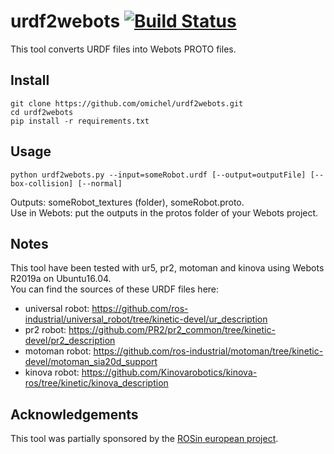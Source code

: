 # urdf2webots [![Build Status](https://travis-ci.org/omichel/urdf2webots.svg?branch=master)](https://travis-ci.org/omichel/urdf2webots)

This tool converts URDF files into Webots PROTO files.

## Install

```
git clone https://github.com/omichel/urdf2webots.git
cd urdf2webots
pip install -r requirements.txt
```

## Usage

`python urdf2webots.py --input=someRobot.urdf [--output=outputFile] [--box-collision] [--normal]`

Outputs: someRobot_textures (folder), someRobot.proto.  
Use in Webots: put the outputs in the protos folder of your Webots project.

## Notes
This tool have been tested with ur5, pr2, motoman and kinova using Webots R2019a on Ubuntu16.04.  
You can find the sources of these URDF files here:  
  - universal robot: https://github.com/ros-industrial/universal_robot/tree/kinetic-devel/ur_description  
  - pr2 robot: https://github.com/PR2/pr2_common/tree/kinetic-devel/pr2_description  
  - motoman robot: https://github.com/ros-industrial/motoman/tree/kinetic-devel/motoman_sia20d_support
  - kinova robot: https://github.com/Kinovarobotics/kinova-ros/tree/kinetic/kinova_description

## Acknowledgements

This tool was partially sponsored by the [ROSin european project](http://rosin-project.eu/ftp/cross-platform-ros-simulation-for-mobile-manipulators).
